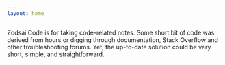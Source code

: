 ```yaml
---
layout: home
---
```

Zodsai Code is for taking code-related notes. Some short bit of code was derived from hours or digging through documentation, Stack Overflow and other troubleshooting forums. Yet, the up-to-date solution could be very short, simple, and straightforward.

